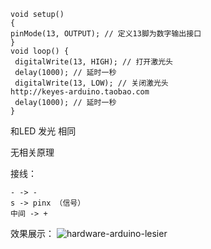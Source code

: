 ```arduino
void setup() 
{ 
pinMode(13, OUTPUT); // 定义13脚为数字输出接口
}
void loop() {
 digitalWrite(13, HIGH); // 打开激光头
 delay(1000); // 延时一秒
 digitalWrite(13, LOW); // 关闭激光头
http://keyes-arduino.taobao.com
 delay(1000); // 延时一秒
}
```
和LED 发光 相同


无相关原理

接线：
```
- -> -
s -> pinx （信号）
中间 -> +
```

效果展示：
![hardware-arduino-lesier](https://cdn.jsdelivr.net/gh/dancehole/image@main/danceholeLabs/hardware-arduino-lesier.png)
